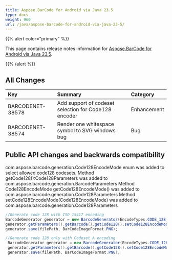 ```yaml
---
title: Aspose.BarCode for Android via Java 23.5
type: docs
weight: 960
url: /java/aspose-barcode-for-android-via-java-23-5/
---
```


{{% alert color="primary" %}} 

This page contains release notes information for [Aspose.BarCode for Android via Java 23.5](https://downloads.aspose.com/barcode/androidjava/new-releases/aspose.barcode-for-android-via-java-23.5/).

{{% /alert %}} 
## **All Changes**

|**Key**|**Summary**|**Category**|
| :- | :- | :- |
|BARCODENET-38578|Add support of codeset selection for Code128 encoder|Enhancement|
|BARCODENET-38574|Render one whitespace symbol to SVG windows bug|Bug|

## Public API changes and backwards compatibility

com.aspose.barcode.generation.Code128EncodeMode enum was added to select allowed code128 codesets.
Method getCode128():Code128Parameters was added to com.aspose.barcode.generation.BarcodeParameters
Method Code128EncodeMode getCode128EncodeMode() was added to com.aspose.barcode.generation.Code128Parameters
Method setCode128EncodeMode(Code128EncodeMode) was added to com.aspose.barcode.generation.Code128Parameters

```java
//Generate code 128 with ISO 15417 encoding
BarcodeGenerator generator = new BarcodeGenerator(EncodeTypes.CODE_128, "ABCD1234567890");
generator.getParameters().getBarcode().getCode128().setCode128EncodeMode(Code128EncodeMode.AUTO);
generator.save(filePath, BarCodeImageFormat.PNG);

//Generate code 128 only with Codeset A encoding
 BarcodeGenerator generator = new BarcodeGenerator(EncodeTypes.CODE_128, "ABCD1234567890");
 generator.getParameters().getBarcode().getCode128().setCode128EncodeMode(Code128EncodeMode.CODE_A);
 generator.save(filePath, BarCodeImageFormat.PNG);
```